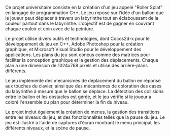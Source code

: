Ce projet universitaire consiste en la création d'un jeu appelé "Roller Splat" en langage de programmation C++. Le jeu repose sur l'idée d'un ballon que le joueur peut déplacer à travers un labyrinthe tout en éclaboussant de la couleur partout dans le labyrinthe. L'objectif est de gagner en couvrant chaque couloir et coin avec de la peinture.

Le projet utilise divers outils et technologies, dont Cocos2d-x pour le développement du jeu en C++, Adobe Photoshop pour la création graphique, et Microsoft Visual Studio pour le développement des applications. Les plans du jeu sont conçus comme des matrices pour faciliter la conception graphique et la gestion des déplacements. Chaque plan a une dimension de 1024x768 pixels et utilise des arrière-plans différents.

Le jeu implémente des mécanismes de déplacement du ballon en réponse aux touches du clavier, ainsi que des mécanismes de coloration des cases du labyrinthe à mesure que le ballon se déplace. La détection des collisions entre le ballon et les obstacles est gérée, et le jeu vérifie si le joueur a coloré l'ensemble du plan pour déterminer la fin du niveau.

Le projet inclut également la création de menus, la gestion des transitions entre les niveaux du jeu, et des fonctionnalités telles que la pause du jeu. Le jeu est illustré à l'aide de captures d'écran montrant le menu principal, les différents niveaux, et la scène de pause.
